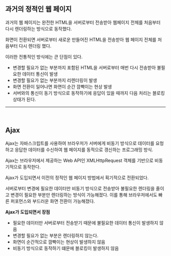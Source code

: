 ## 과거의 정적인 웹 페이지

과거의 웹 페이지는 완전한 HTML을 서버로부터 전송받아 웹페이지 전체를 처음부터 다시 렌더링하는 방식으로 동작했다.

화면이 전환되면 서버로부터 새로운 만들어진 HTML을 전송받아 웹 페이지 전체를 처음부터 다시 렌더링 했다.

이러한 전통적인 방식에는 큰 단점이 있다.
- 변경할 필요가 없는 부분까지 포함된 HTML을 서버로부터 매번 다시 전송받아 불필요한 데이터 통신이 발생
- 변경할 필요가 없는 부분까지 리렌더링이 발생
- 화면 전환이 일어나면 화면이 순간 깜빡이는 현상 발생
- 서버와의 통신이 동기 방식으로 동작하기에 응답이 있을 때까지 다음 처리는 블로킹 상태가 된다.

<hr><br>

## Ajax

Ajax는 자바스크립트를 사용하여 브라우저가 서버에게 비동기 방식으로 데이터를 요청하고 응답한 데이터를 수신하여 웹 페이지를 동적으로 갱신하는 프로그래밍 방식.

Ajax는 브라우저에서 제공하는 Web API인 XMLHttpRequest 객체를 기반으로 비동기적으로 동작한다.

Ajax가 도입되면서 이전의 정적인 웹 페이지 방법에서 획기적으로 전환되었다.

서버로부터 변경에 필요한 데이터만 비동기 방식으로 전송받아 불필요한 렌더링을 줄이고 변경이 필요한 부분만 렌더링하는 방식이 가능해졌다. 이를 통해 브라우저에서도 빠른 퍼포먼스와 부드러운 화면 전환이 가능해졌다.

**Ajax가 도입되면서 장점**
- 필요한 데이터만 서버로부터 전송받기 때문에 불필요한 데이터 통신이 발생하지 않음
- 변경할 필요가 없는 부분은 렌더링하지 않는다.
- 화면이 순간적으로 깜빡이는 현상이 발생하지 않음
- 비동기 방식으로 동작하기 떄문에 블로킹이 발생하지 않음

